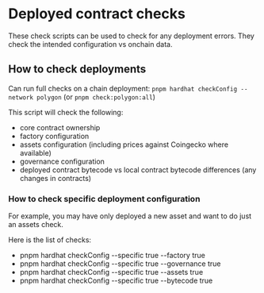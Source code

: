 # Deployed contract checks

These check scripts can be used to check for any deployment errors. They check the intended configuration vs onchain data.

## How to check deployments

Can run full checks on a chain deployment: `pnpm hardhat checkConfig --network polygon` (or `pnpm check:polygon:all`)

This script will check the following:

- core contract ownership
- factory configuration
- assets configuration (including prices against Coingecko where available)
- governance configuration
- deployed contract bytecode vs local contract bytecode differences (any changes in contracts)

### How to check specific deployment configuration

For example, you may have only deployed a new asset and want to do just an assets check.

Here is the list of checks:

- pnpm hardhat checkConfig --specific true --factory true
- pnpm hardhat checkConfig --specific true --governance true
- pnpm hardhat checkConfig --specific true --assets true
- pnpm hardhat checkConfig --specific true --bytecode true
